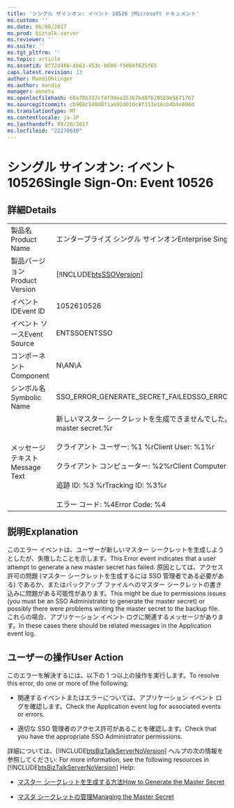 ```yaml
---
title: 'シングル サインオン: イベント 10526 |Microsoft ドキュメント'
ms.custom: ''
ms.date: 06/08/2017
ms.prod: biztalk-server
ms.reviewer: ''
ms.suite: ''
ms.tgt_pltfrm: ''
ms.topic: article
ms.assetid: 0f72d466-8b63-453c-b608-f9d64f635f65
caps.latest.revision: 13
author: MandiOhlinger
ms.author: mandia
manager: anneta
ms.openlocfilehash: 69a78b337cfdf90ea35367bd8fb20569e56717b7
ms.sourcegitcommit: cb908c540d8f1a692d01dc8f313e16cb4b4e696d
ms.translationtype: MT
ms.contentlocale: ja-JP
ms.lasthandoff: 09/20/2017
ms.locfileid: "22270610"
---
```

# <a name="single-sign-on-event-10526"></a><span data-ttu-id="99469-102">シングル サインオン: イベント 10526</span><span class="sxs-lookup"><span data-stu-id="99469-102">Single Sign-On: Event 10526</span></span>
## <a name="details"></a><span data-ttu-id="99469-103">詳細</span><span class="sxs-lookup"><span data-stu-id="99469-103">Details</span></span>  
  
|||  
|-|-|  
|<span data-ttu-id="99469-104">製品名</span><span class="sxs-lookup"><span data-stu-id="99469-104">Product Name</span></span>|<span data-ttu-id="99469-105">エンタープライズ シングル サインオン</span><span class="sxs-lookup"><span data-stu-id="99469-105">Enterprise Single Sign-On</span></span>|  
|<span data-ttu-id="99469-106">製品バージョン</span><span class="sxs-lookup"><span data-stu-id="99469-106">Product Version</span></span>|[!INCLUDE[btsSSOVersion](../includes/btsssoversion-md.md)]|  
|<span data-ttu-id="99469-107">イベント ID</span><span class="sxs-lookup"><span data-stu-id="99469-107">Event ID</span></span>|<span data-ttu-id="99469-108">10526</span><span class="sxs-lookup"><span data-stu-id="99469-108">10526</span></span>|  
|<span data-ttu-id="99469-109">イベント ソース</span><span class="sxs-lookup"><span data-stu-id="99469-109">Event Source</span></span>|<span data-ttu-id="99469-110">ENTSSO</span><span class="sxs-lookup"><span data-stu-id="99469-110">ENTSSO</span></span>|  
|<span data-ttu-id="99469-111">コンポーネント</span><span class="sxs-lookup"><span data-stu-id="99469-111">Component</span></span>|<span data-ttu-id="99469-112">N\A</span><span class="sxs-lookup"><span data-stu-id="99469-112">N\A</span></span>|  
|<span data-ttu-id="99469-113">シンボル名</span><span class="sxs-lookup"><span data-stu-id="99469-113">Symbolic Name</span></span>|<span data-ttu-id="99469-114">SSO_ERROR_GENERATE_SECRET_FAILED</span><span class="sxs-lookup"><span data-stu-id="99469-114">SSO_ERROR_GENERATE_SECRET_FAILED</span></span>|  
|<span data-ttu-id="99469-115">メッセージ テキスト</span><span class="sxs-lookup"><span data-stu-id="99469-115">Message Text</span></span>|<span data-ttu-id="99469-116">新しいマスター シークレットを生成できませんでした。%r</span><span class="sxs-lookup"><span data-stu-id="99469-116">Failed to generate a new master secret.%r</span></span><br /><br /> <span data-ttu-id="99469-117">クライアント ユーザー: %1 %r</span><span class="sxs-lookup"><span data-stu-id="99469-117">Client User: %1%r</span></span><br /><br /> <span data-ttu-id="99469-118">クライアント コンピューター: %2%r</span><span class="sxs-lookup"><span data-stu-id="99469-118">Client Computer:%2%r</span></span><br /><br /> <span data-ttu-id="99469-119">追跡 ID: %3 %r</span><span class="sxs-lookup"><span data-stu-id="99469-119">Tracking ID: %3%r</span></span><br /><br /> <span data-ttu-id="99469-120">エラー コード: %4</span><span class="sxs-lookup"><span data-stu-id="99469-120">Error Code: %4</span></span>|  
  
## <a name="explanation"></a><span data-ttu-id="99469-121">説明</span><span class="sxs-lookup"><span data-stu-id="99469-121">Explanation</span></span>  
 <span data-ttu-id="99469-122">このエラー イベントは、ユーザーが新しいマスター シークレットを生成しようとしたが、失敗したことを示します。</span><span class="sxs-lookup"><span data-stu-id="99469-122">This Error event indicates that a user attempt to generate a new master secret has failed.</span></span> <span data-ttu-id="99469-123">原因としては、アクセス許可の問題 (マスター シークレットを生成するには SSO 管理者である必要がある) であるか、またはバックアップ ファイルへのマスター シークレットの書き込みに問題がある可能性があります。</span><span class="sxs-lookup"><span data-stu-id="99469-123">This might be due to permissions issues (you must be an SSO Administrator to generate the master secret) or possibly there were problems writing the master secret to the backup file.</span></span> <span data-ttu-id="99469-124">これらの場合、アプリケーション イベント ログに関連するメッセージがあります。</span><span class="sxs-lookup"><span data-stu-id="99469-124">In these cases there should be related messages in the Application event log.</span></span>  
  
## <a name="user-action"></a><span data-ttu-id="99469-125">ユーザーの操作</span><span class="sxs-lookup"><span data-stu-id="99469-125">User Action</span></span>  
 <span data-ttu-id="99469-126">このエラーを解決するには、以下の 1 つ以上の操作を実行します。</span><span class="sxs-lookup"><span data-stu-id="99469-126">To resolve this error, do one or more of the following:</span></span>  
  
-   <span data-ttu-id="99469-127">関連するイベントまたはエラーについては、アプリケーション イベント ログを確認します。</span><span class="sxs-lookup"><span data-stu-id="99469-127">Check the Application event log for associated events or errors.</span></span>  
  
-   <span data-ttu-id="99469-128">適切な SSO 管理者のアクセス許可があることを確認します。</span><span class="sxs-lookup"><span data-stu-id="99469-128">Check that you have the appropriate SSO Administrator permissions.</span></span>  
  
 <span data-ttu-id="99469-129">詳細については、[!INCLUDE[btsBizTalkServerNoVersion](../includes/btsbiztalkservernoversion-md.md)] ヘルプの次の情報を参照してください: </span><span class="sxs-lookup"><span data-stu-id="99469-129">For more information, see the following resources in [!INCLUDE[btsBizTalkServerNoVersion](../includes/btsbiztalkservernoversion-md.md)] Help:</span></span>  
  
-   [<span data-ttu-id="99469-130">マスター シークレットを生成する方法</span><span class="sxs-lookup"><span data-stu-id="99469-130">How to Generate the Master Secret</span></span>](../core/how-to-generate-the-master-secret.md)  
  
-   [<span data-ttu-id="99469-131">マスタ シークレットの管理</span><span class="sxs-lookup"><span data-stu-id="99469-131">Managing the Master Secret</span></span>](../core/managing-the-master-secret.md)